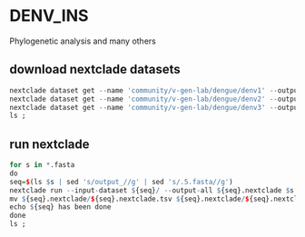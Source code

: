 # DENV_INS
Phylogenetic analysis and many others

## download nextclade datasets
```r
nextclade dataset get --name 'community/v-gen-lab/dengue/denv1' --output-dir denv1 ;
nextclade dataset get --name 'community/v-gen-lab/dengue/denv2' --output-dir denv2 ;
nextclade dataset get --name 'community/v-gen-lab/dengue/denv3' --output-dir denv3 ;
ls ;
```

## run nextclade 
```r
for s in *.fasta
do
seq=$(ls $s | sed 's/output_//g' | sed 's/.5.fasta//g')
nextclade run --input-dataset ${seq}/ --output-all ${seq}.nextclade $s --output-basename ${seq} --output-tsv ${seq}.nextclade/${seq}.nextclade.tsv --output-fasta ${seq}.nextclade/${seq}.nextclade.fasta
mv ${seq}.nextclade/${seq}.nextclade.tsv ${seq}.nextclade/${seq}.nextclade.fasta .
echo ${seq} has been done 
done 
ls ;
```
